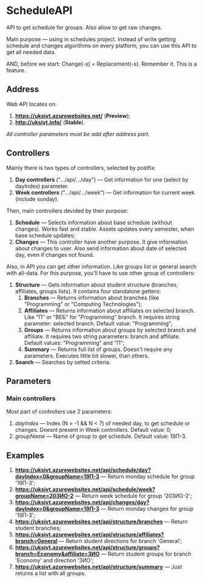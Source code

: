 # ScheduleAPI
API to get schedule for groups. Also allow to get raw changes.

Main purpose — using in schedules project.
Instead of write getting schedule and changes algorithms on every platform, you can use this API to get all needed data.

AND, before we start: Change(-s) = Replacement(-s).
Remember it. This is a feature.

## Address
Web API locates on:
  1. <strong>https://uksivt.azurewebsites.net/</strong> (<strong>Preview</strong>);
  2. <strong>http://uksivt.info/</strong> (<strong>Stable</strong>).

<i>All controller parameters must be add after address part.</i>

## Controllers
Mainly there is two types of controllers, selected by postfix:
  1.  <b>Day controllers</b> (".../api/.../day") — Get information for one (select by dayIndex) parameter.
  2.  <b>Week controllers</b> (".../api/.../week") — Get information for current week (include sunday).

Then, main controllers devided by their purpose:
  1.  <b>Schedule</b> — Selects information about base schedule (without changes). 
      Works fast and stable. Assets updates every semester, when base schedule updates;
  3.  <b>Changes</b> — This controller have another purpose. It give information about changes to user. 
      Also send information about date of selected day, even if changes not found.

Also, in API you can get other information. Like groups list or general search with all-data. 
For this purpose, you'll have to use other group of controllers:
  1. <b>Structure</b> — Gets information about student structure (branches, affiliates, groups lists). 
     It contains four standalone getters:
     1. <b>Branches</b> — Returns information about branches (like "Programming" or "Computing Technologies");
     2. <b>Affiliates</b> — Returns information about affiliates on selected branch. Like "П" or "ВЕБ" for "Programming" branch.
        It requires string parameter: selected branch. Default value: "Programming";
     3. <b>Groups</b> — Returns information about groups by selected branch and affiliate.
        It requires two string parameters: branch and affiliate.
        Default values: "Programming" and "П";
     4. <b>Summary</b> — Returns full list of groups. Doesn't require any parameters.
        Executes little bit slower, than others.
  2. <b>Search</b> — Searches by setted criteria.
  
## Parameters
### Main controllers
Most part of controllers use 2 parameters:
  1. <i>dayIndex</i> — Index (N > -1 && N < 7) of needed day, to get schedule or changes.
     Doesnt present in Week controllers.
     Default value: 0;
  2. <i>groupName</i> — Name of group to get schedule.
     Default value: 19П-3.

## Examples
  1. <b>https://uksivt.azurewebsites.net/api/schedule/day?dayIndex=0&groupName=19П-3</b> — Return monday schedule for group '19П-3';
  2. <b>https://uksivt.azurewebsites.net/api/schedule/week?groupName=20ЗИО-2</b> — Return week schedule for group '20ЗИО-2';
  3. <b>https://uksivt.azurewebsites.net/api/changes/day?dayIndex=0&groupName=19П-3</b> — Return monday changes for group '19П-3';
  4. <b>https://uksivt.azurewebsites.net/api/structure/branches</b> — Return student branches;
  5. <b>https://uksivt.azurewebsites.net/api/structure/affiliates?branch=General</b> — Return student directions for branch 'General';
  6. <b>https://uksivt.azurewebsites.net/api/structure/groups?branch=Economy&affiliate=ЗИО</b> — Return student groups for branch 'Economy' and direction 'ЗИО';
  7. <b>https://uksivt.azurewebsites.net/api/structure/summary</b> — Just returns a list with all groups.
